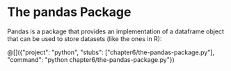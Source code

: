 # The pandas Package

Pandas is a package that provides an implementation of a dataframe object that
can be used to store datasets (like the ones in R):

@[]({"project": "python", "stubs": ["chapter6/the-pandas-package.py"], "command": "python chapter6/the-pandas-package.py"})
